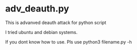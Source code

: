 # adv_deauth.py
This is advanved deauth attack for python script

I tried ubuntu and debian systems.

If you dont know how to use. Pls use python3 filename.py -h
